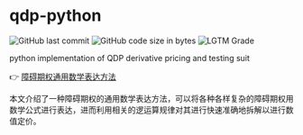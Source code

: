 # qdp-python
![GitHub last commit](https://img.shields.io/github/last-commit/songliao/qdp-python)
![GitHub code size in bytes](https://img.shields.io/github/languages/code-size/songliao/qdp-python)
![LGTM Grade](https://img.shields.io/lgtm/grade/python/github/songliao/qdp-python)

python implementation of QDP derivative pricing and testing suit

:point_right: [障碍期权通用数学表达方法](https://github.com/songliao/qdp-python/blob/main/barrier-option-universal-math-expression.md)

本文介绍了一种障碍期权的通用数学表达方法，可以将各种各样复杂的障碍期权用数学公式进行表达，进而利用相关的逻运算规律对其进行快速准确地拆解以进行数值定价。
